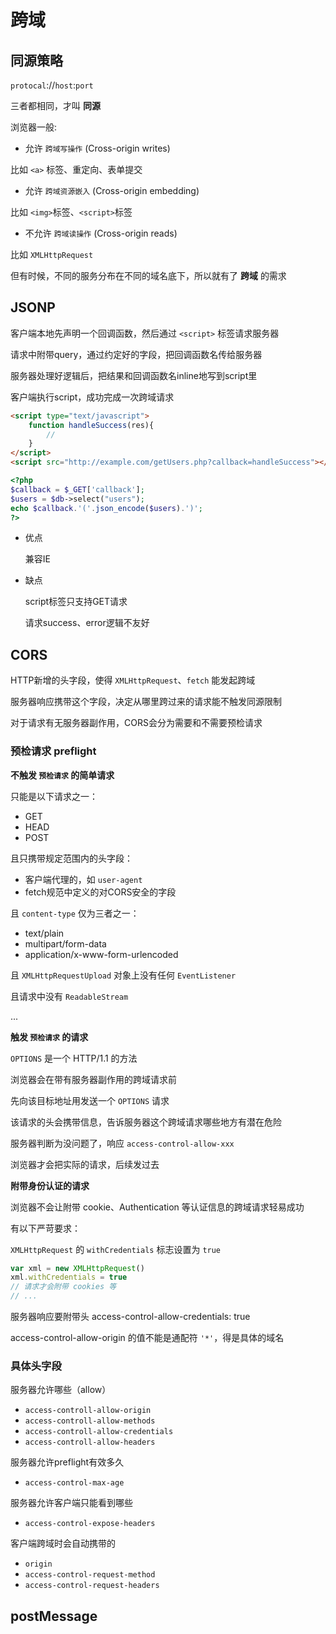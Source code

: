 # 跨域

## 同源策略

`protocal`://`host`:`port`

三者都相同，才叫 **同源**

浏览器一般:

* 允许 `跨域写操作` (Cross-origin writes)

比如 `<a>` 标签、重定向、表单提交

* 允许 `跨域资源嵌入` (Cross-origin embedding)

比如 `<img>`标签、`<script>`标签

* 不允许 `跨域读操作` (Cross-origin reads)

比如 `XMLHttpRequest`

但有时候，不同的服务分布在不同的域名底下，所以就有了 **跨域** 的需求

## JSONP

客户端本地先声明一个回调函数，然后通过 `<script>` 标签请求服务器

请求中附带query，通过约定好的字段，把回调函数名传给服务器

服务器处理好逻辑后，把结果和回调函数名inline地写到script里

客户端执行script，成功完成一次跨域请求

```html
<script type="text/javascript">
    function handleSuccess(res){
        // 
    }
</script>
<script src="http://example.com/getUsers.php?callback=handleSuccess"></script>
```

```php
<?php
$callback = $_GET['callback'];
$users = $db->select("users");
echo $callback.'('.json_encode($users).')';
?>
```

* 优点

    兼容IE

* 缺点

    script标签只支持GET请求

    请求success、error逻辑不友好

## CORS

HTTP新增的头字段，使得 `XMLHttpRequest`、`fetch` 能发起跨域

服务器响应携带这个字段，决定从哪里跨过来的请求能不触发同源限制

对于请求有无服务器副作用，CORS会分为需要和不需要预检请求

### 预检请求 preflight

**不触发 `预检请求` 的简单请求**

只能是以下请求之一：

* GET
* HEAD
* POST

且只携带规定范围内的头字段：

* 客户端代理的，如 `user-agent`
* fetch规范中定义的对CORS安全的字段

且 `content-type` 仅为三者之一：

* text/plain
* multipart/form-data
* application/x-www-form-urlencoded

且 `XMLHttpRequestUpload` 对象上没有任何 `EventListener`

且请求中没有 `ReadableStream`

...

**触发 `预检请求` 的请求**

`OPTIONS` 是一个 HTTP/1.1 的方法

浏览器会在带有服务器副作用的跨域请求前

先向该目标地址用发送一个 `OPTIONS` 请求

该请求的头会携带信息，告诉服务器这个跨域请求哪些地方有潜在危险

服务器判断为没问题了，响应 `access-control-allow-xxx`

浏览器才会把实际的请求，后续发过去

**附带身份认证的请求**

浏览器不会让附带 cookie、Authentication 等认证信息的跨域请求轻易成功

有以下严苛要求：

`XMLHttpRequest` 的 `withCredentials` 标志设置为 `true`

```javascript
var xml = new XMLHttpRequest()
xml.withCredentials = true
// 请求才会附带 cookies 等
// ...
```

服务器响应要附带头 access-control-allow-credentials: true

access-control-allow-origin 的值不能是通配符 `'*'`，得是具体的域名

### 具体头字段

服务器允许哪些（allow）

* `access-controll-allow-origin`
* `access-controll-allow-methods`
* `access-controll-allow-credentials`
* `access-controll-allow-headers`

服务器允许preflight有效多久

* `access-control-max-age`

服务器允许客户端只能看到哪些

* `access-control-expose-headers`

客户端跨域时会自动携带的

* `origin`
* `access-control-request-method`
* `access-control-request-headers`

## postMessage

